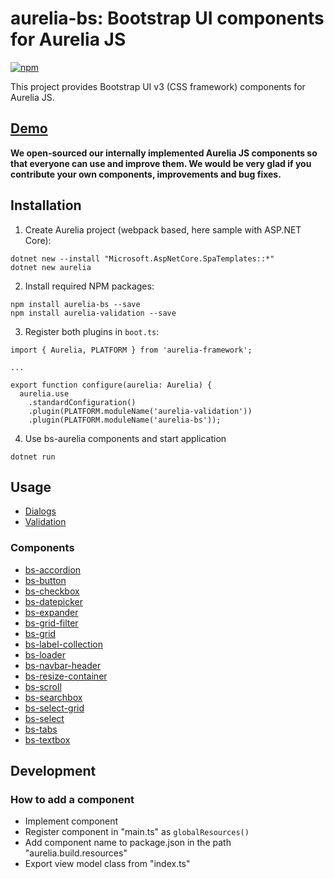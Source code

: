 # aurelia-bs: Bootstrap UI components for Aurelia JS

[![npm](https://img.shields.io/npm/v/aurelia-bs.svg)](https://www.npmjs.com/package/aurelia-bs)

This project provides Bootstrap UI v3 (CSS framework) components for Aurelia JS. 

## [Demo](https://rawgit.com/RSuter/aurelia-bs/master/demo/index.html)

**We open-sourced our internally implemented Aurelia JS components so that everyone can use and improve them. We would be very glad if you contribute your own components, improvements and bug fixes.**

## Installation

1. Create Aurelia project (webpack based, here sample with ASP.NET Core): 

```
dotnet new --install "Microsoft.AspNetCore.SpaTemplates::*"
dotnet new aurelia
```

2. Install required NPM packages: 

```
npm install aurelia-bs --save
npm install aurelia-validation --save
```

3. Register both plugins in `boot.ts`: 

```
import { Aurelia, PLATFORM } from 'aurelia-framework';

...

export function configure(aurelia: Aurelia) {
  aurelia.use
    .standardConfiguration()
    .plugin(PLATFORM.moduleName('aurelia-validation'))
    .plugin(PLATFORM.moduleName('aurelia-bs'));
```

4. Use bs-aurelia components and start application

```
dotnet run
```

## Usage

- [Dialogs](docs/dialogs.md)
- [Validation](docs/validation.md)

### Components

- [bs-accordion](docs/components/bs-accordion.md)
- [bs-button](docs/components/bs-button.md)
- [bs-checkbox](docs/components/bs-checkbox.md)
- [bs-datepicker](docs/components/bs-datepicker.md)
- [bs-expander](docs/components/bs-expander.md)
- [bs-grid-filter](docs/components/bs-grid-filter.md)
- [bs-grid](docs/components/bs-grid.md)
- [bs-label-collection](docs/components/bs-label-collection.md)
- [bs-loader](docs/components/bs-loader.md)
- [bs-navbar-header](docs/components/bs-navbar-header.md)
- [bs-resize-container](docs/components/bs-resize-container.md)
- [bs-scroll](docs/components/bs-scroll.md)
- [bs-searchbox](docs/components/bs-searchbox.md)
- [bs-select-grid](docs/components/bs-select-grid.md)
- [bs-select](docs/components/bs-select.md)
- [bs-tabs](docs/components/bs-tabs.md)
- [bs-textbox](docs/components/bs-textbox.md)

## Development

### How to add a component

- Implement component
- Register component in "main.ts" as `globalResources()`
- Add component name to package.json in the path "aurelia.build.resources"
- Export view model class from "index.ts"

